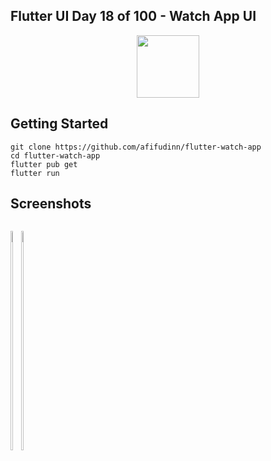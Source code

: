 ## Flutter UI Day 18 of 100 - Watch App UI

<p align="center">
  <img src="https://avatars.githubusercontent.com/u/94339143?v=4" width=100/>
</p>

## Getting Started

```
git clone https://github.com/afifudinn/flutter-watch-app
cd flutter-watch-app
flutter pub get
flutter run
```

## Screenshots

<p style="float: left;">
  <img src="https://github.com/afifudinn/flutter-watch-app/blob/main/screenshots/1.png" width="30%"/>
  <img src="https://github.com/afifudinn/flutter-watch-app/blob/main/screenshots/2.png" width="30%"/>
</p>
